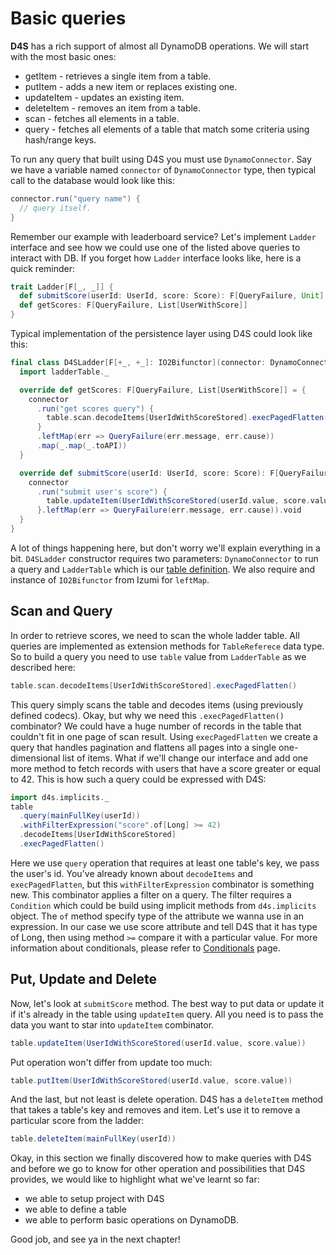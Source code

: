 # Basic queries

__D4S__ has a rich support of almost all DynamoDB operations. We will start with the most basic ones:
+ getItem - retrieves a single item from a table. 
+ putItem -  adds a new item or replaces existing one.
+ updateItem - updates an existing item.
+ deleteItem - removes an item from a table.
+ scan - fetches all elements in a table.
+ query - fetches all elements of a table that match some criteria using hash/range keys.

To run any query that built using D4S you must use `DynamoConnector`. Say we have a variable named `connector` of `DynamoConnector` type, 
then typical call to the database would look like this:
```scala
connector.run("query name") {
  // query itself.
}
```
Remember our example with leaderboard service? Let's implement `Ladder` interface and see how we could use one of the listed above queries
to interact with DB. If you forget how `Ladder` interface looks like, here is a quick reminder:
```scala
trait Ladder[F[_, _]] {
  def submitScore(userId: UserId, score: Score): F[QueryFailure, Unit]
  def getScores: F[QueryFailure, List[UserWithScore]]
}
```
Typical implementation of the persistence layer using D4S could look like this: 
```scala
final class D4SLadder[F[+_, +_]: IO2Bifunctor](connector: DynamoConnector[F], ladderTable: LadderTable) extends Ladder[F] {
  import ladderTable._

  override def getScores: F[QueryFailure, List[UserWithScore]] = {
    connector
      .run("get scores query") {
        table.scan.decodeItems[UserIdWithScoreStored].execPagedFlatten()
      }
      .leftMap(err => QueryFailure(err.message, err.cause))
      .map(_.map(_.toAPI))
  }

  override def submitScore(userId: UserId, score: Score): F[QueryFailure, Unit] = {
    connector
      .run("submit user's score") {
        table.updateItem(UserIdWithScoreStored(userId.value, score.value))
      }.leftMap(err => QueryFailure(err.message, err.cause)).void
  }
}
```
A lot of things happening here, but don't worry we'll explain everything in a bit. `D4SLadder` constructor requires two parameters: `DynamoConnector`
to run a query and `LadderTable` which is our [table definition](table-definition.md). We also require and instance of `IO2Bifunctor` from Izumi for `leftMap`.

## Scan and Query
In order to retrieve scores, we need to scan the whole ladder table. All queries are implemented as extension methods for `TableReferece` data type.
So to build a query you need to use `table` value from `LadderTable` as we described here:
```scala
table.scan.decodeItems[UserIdWithScoreStored].execPagedFlatten()
``` 
This query simply scans the table and decodes items (using previously defined codecs). Okay, but why we need this `.execPagedFlatten()` combinator?
We could have a huge number of records in the table that couldn't fit in one page of scan result. Using `execPagedFlatten` we create a query 
that handles pagination and flattens all pages into a single one-dimensional list of items. What if we'll change our interface and add one more method
to fetch records with users that have a score greater or equal to 42. This is how such a query could be expressed with D4S:
```scala
import d4s.implicits._
table
  .query(mainFullKey(userId))
  .withFilterExpression("score".of[Long] >= 42)
  .decodeItems[UserIdWithScoreStored]  
  .execPagedFlatten()
```
Here we use `query` operation that requires at least one table's key, we pass the user's id. You've already known about `decodeItems` and
`execPagedFlatten`, but this `withFilterExpression` combinator is something new. This combinator applies a filter on a query. 
The filter requires a `Condition` which could be build using implicit methods from `d4s.implicits` object. The `of` method specify type of the attribute
we wanna use in an expression. In our case we use score attribute and tell D4S that it has type of Long, then using method `>=` compare it with a particular value.
For more information about conditionals, please refer to [Conditionals](conditionals.md) page. 

## Put, Update and Delete
Now, let's look at `submitScore` method. The best way to put data or update it if it's already in the table using `updateItem` query.
All you need is to pass the data you want to star into `updateItem` combinator.
```scala
table.updateItem(UserIdWithScoreStored(userId.value, score.value))
```
Put operation won't differ from update too much:
```scala
table.putItem(UserIdWithScoreStored(userId.value, score.value))
```
And the last, but not least is delete operation. D4S has a `deleteItem` method that takes a table's key and removes and item.
Let's use it to remove a particular score from the ladder:
```scala
table.deleteItem(mainFullKey(userId))
```

Okay, in this section we finally discovered how to make queries with D4S and before we go to know for other operation and possibilities
that D4S provides, we would like to highlight what we've learnt so far:
- we able to setup project with D4S
- we able to define a table
- we able to perform basic operations on DynamoDB.

Good job, and see ya in the next chapter!